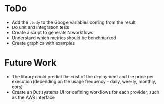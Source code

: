 # ToDo

- Add the `.body` to the Google variables coming from the result
- Do unit and integration tests
- Create a script to generate N workflows 
- Understand which metrics should be benchmarked
- Create graphics with examples

# Future Work

* The library could predict the cost of the deployment and the price per execution (depending on the usage frequency - daily, weekly, monthly, cors)
* Create an Out systems UI for defining workflows for each provider, such as the AWS interface 
